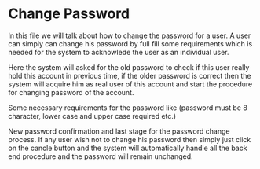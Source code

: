 # Change Password


  In this file we will talk about how to change the password
  for a user. A user can simply can change his password by 
  full fill some requirements which is needed for the system
  to acknowlede the user as an individual user.

  
  Here the system will asked for the old password
  to check if this user really hold this account in previous
  time, if the older password is correct then the system will
  acquire him as real user of this account and start the
  procedure for changing password of the account.

  
  Some necessary requirements for the password like (password
  must be 8 character, lower case and upper case required etc.)

  
  New password confirmation and last stage for the password change process.
  If any user wish not to change his password then simply just click on the
  cancle button and the system will automatically handle all the back end
  procedure and the password will remain unchanged.